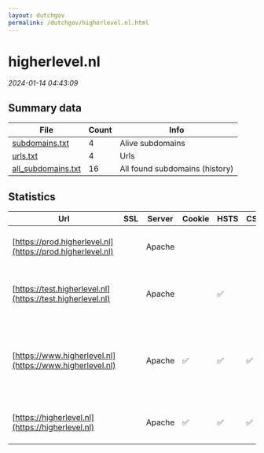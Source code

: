 ```yaml
---
layout: dutchgov
permalink: /dutchgov/higherlevel.nl.html
---
```



# higherlevel.nl
*2024-01-14 04:43:09*
## Summary data


| File       | Count | Info |
|------------|-------|------|
|[subdomains.txt](/data/higherlevel.nl/subdomains.txt)|4|Alive subdomains|
|[urls.txt](/data/higherlevel.nl/urls.txt)|4|Urls|
|[all_subdomains.txt](/data/higherlevel.nl/all_subdomains.txt)|16|All found subdomains (history)|


## Statistics


| Url | SSL | Server | Cookie | HSTS | CSP | XFO | XXP | RP | Tech |Title |
|------------|-------|------|------|------|------|------|------|------|------|------|
|[https://prod.higherlevel.nl](https://prod.higherlevel.nl)| |Apache| | | | | | :white_check_mark: |Apache HTTP Server HSTS||
|[https://test.higherlevel.nl](https://test.higherlevel.nl)| |Apache| |:white_check_mark: | | :white_check_mark: | :white_check_mark: | :white_check_mark: |Apache HTTP Server Basic HSTS|401 Unauthorized|
|[https://www.higherlevel.nl](https://www.higherlevel.nl)| |Apache|:white_check_mark: |:white_check_mark: | :white_check_mark:| :white_check_mark: | :white_check_mark: | :white_check_mark: |Apache HTTP Server Google Tag Manager HSTS Stimulus|Home - Higherlev...|
|[https://higherlevel.nl](https://higherlevel.nl)| |Apache|:white_check_mark: |:white_check_mark: | :white_check_mark:| :white_check_mark: | :white_check_mark: | :white_check_mark: |Apache HTTP Server HSTS|301 Moved Perman...|